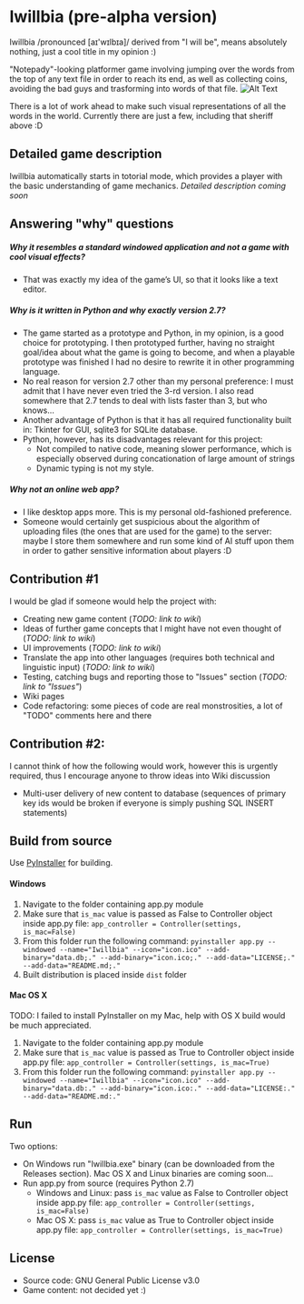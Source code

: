 # Iwillbia (pre-alpha version)
Iwillbia /pronounced [aɪ'wɪlbɪa]/ derived from "I will be", means absolutely nothing, just a cool title in my opinion :)

"Notepady"-looking platformer game involving jumping over the words from the top of any text file in order to reach its end, as well as collecting coins, avoiding the bad guys and trasforming into words of that file.
![Alt Text](https://media.giphy.com/media/clskiCrKMRob9G9bsM/giphy.gif)

There is a lot of work ahead to make such visual representations of all the words in the world. Currently there are just a few, including that sheriff above :D

## Detailed game description
Iwillbia automatically starts in totorial mode, which provides a player with the basic understanding of game mechanics.
*Detailed description coming soon*

## Answering "why" questions
##### Why it resembles a standard windowed application and not a game with cool visual effects?
  - That was exactly my idea of the game’s UI, so that it looks like a text editor.
##### Why is it written in Python and why exactly version 2.7?
  - The game started as a prototype and Python, in my opinion, is a good choice for prototyping. I then prototyped further, having no straight goal/idea about what the game is going to become, and when a playable prototype was finished I had no desire to rewrite it in other programming language.
  - No real reason for version 2.7 other than my personal preference: I must admit that I have never even tried the 3-rd version. I also read somewhere that 2.7 tends to deal with lists faster than 3, but who knows…
  - Another advantage of Python is that it has all required functionality built in: Tkinter for GUI, sqlite3 for SQLite database.
  - Python, however, has its disadvantages relevant for this project:
    - Not compiled to native code, meaning slower performance, which is especially observed during concationation of large amount of strings
    - Dynamic typing is not my style.
##### Why not an online web app?
  - I like desktop apps more. This is my personal old-fashioned preference.
  - Someone would certainly get suspicious about the algorithm of uploading files (the ones that are used for the game) to the server: maybe I store them somewhere and run some kind of AI stuff upon them in order to gather sensitive information about players :D
  
## Contribution #1
I would be glad if someone would help the project with:
- Creating new game content (*TODO: link to wiki*)
- Ideas of further game concepts that I might have not even thought of (*TODO: link to wiki*)
- UI improvements (*TODO: link to wiki*)
- Translate the app into other languages (requires both technical and linguistic input) (*TODO: link to wiki*)
- Testing, catching bugs and reporting those to "Issues" section (*TODO: link to "Issues"*)
- Wiki pages
- Code refactoring: some pieces of code are real monstrosities, a lot of "TODO" comments here and there

## Contribution #2:
I cannot think of how the following would work, however this is urgently required, thus I encourage anyone to throw ideas into Wiki discussion
- Multi-user delivery of new content to database (sequences of primary key ids would be broken if everyone is simply pushing SQL INSERT statements)

## Build from source
Use [PyInstaller](https://www.pyinstaller.org/) for building.
#### Windows
1. Navigate to the folder containing app.py module
2. Make sure that `is_mac` value is passed as False to Controller object inside app.py file: `app_controller = Controller(settings, is_mac=False)`
3. From this folder run the following command: `pyinstaller app.py --windowed --name="Iwillbia" --icon="icon.ico" --add-binary="data.db;." --add-binary="icon.ico;." --add-data="LICENSE;." --add-data="README.md;."`
4. Built distribution is placed inside `dist` folder
#### Mac OS X
TODO: I failed to install PyInstaller on my Mac, help with OS X build would be much appreciated.
1. Navigate to the folder containing app.py module
2. Make sure that `is_mac` value is passed as True to Controller object inside app.py file: `app_controller = Controller(settings, is_mac=True)`
3. From this folder run the following command: `pyinstaller app.py --windowed --name="Iwillbia" --icon="icon.ico" --add-binary="data.db:." --add-binary="icon.ico:." --add-data="LICENSE:." --add-data="README.md:."`

## Run
Two options:
- On Windows run "Iwillbia.exe" binary (can be downloaded from the Releases section). Mac OS X and Linux binaries are coming soon... 
- Run app.py from source (requires Python 2.7)
  - Windows and Linux: pass `is_mac` value as False to Controller object inside app.py file: `app_controller = Controller(settings, is_mac=False)`
  - Mac OS X: pass `is_mac` value as True to Controller object inside app.py file: `app_controller = Controller(settings, is_mac=True)`

## License
- Source code: GNU General Public License v3.0
- Game content: not decided yet :)
